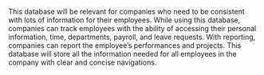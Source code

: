 This database will be relevant for companies who need to be consistent with lots of information for their employees. While using this database, companies can track employees with the ability of accessing their personal information, time, departments, payroll, and leave requests. With reporting, companies can report the employee’s performances and projects. This database will store all the information needed for all employees in the company with clear and concise navigations.


